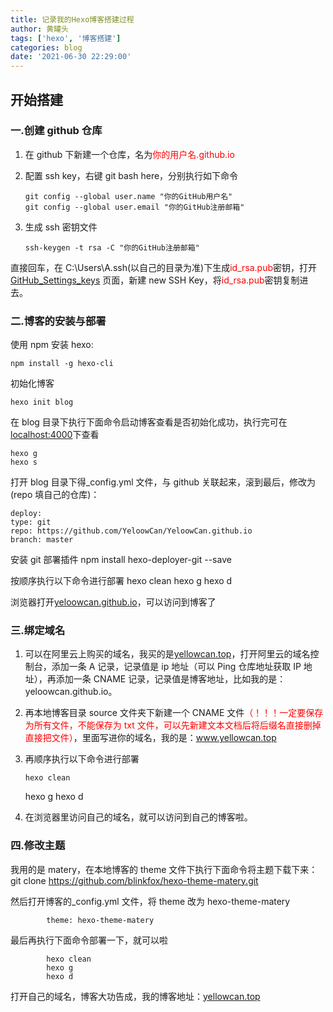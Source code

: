 ```yaml
---
title: 记录我的Hexo博客搭建过程
author: 黄罐头
tags: ['hexo', '博客搭建']
categories: blog
date: '2021-06-30 22:29:00'
---
```


## 开始搭建

### 一.创建 github 仓库

1.  在 github 下新建一个仓库，名为<span style="color: red">你的用户名.github.io</span>
2.  配置 ssh key，右键 git bash here，分别执行如下命令

        git config --global user.name "你的GitHub用户名"
        git config --global user.email "你的GitHub注册邮箱"

3.  生成 ssh 密钥文件

        ssh-keygen -t rsa -C "你的GitHub注册邮箱"

直接回车，在 C:\Users\A\.ssh(以自己的目录为准)下生成<span style="color: red">id_rsa.pub</span>密钥，打开[GitHub_Settings_keys](https://github.com/settings/keys) 页面，新建 new SSH Key，将<span style="color: red">id_rsa.pub</span>密钥复制进去。

### 二.博客的安装与部署

使用 npm 安装 hexo:

```
npm install -g hexo-cli

```

初始化博客

```
hexo init blog
```

在 blog 目录下执行下面命令启动博客查看是否初始化成功，执行完可在[localhost:4000](http://localhost:4000)下查看

```
hexo g
hexo s
```

打开 blog 目录下得\_config.yml 文件，与 github 关联起来，滚到最后，修改为(repo 填自己的仓库)：

    deploy:
    type: git
    repo: https://github.com/YeloowCan/YeloowCan.github.io
    branch: master

安装 git 部署插件
npm install hexo-deployer-git --save

按顺序执行以下命令进行部署
hexo clean
hexo g
hexo d

浏览器打开[yeloowcan.github.io](https://yeloowcan.github.io/)，可以访问到博客了

### 三.绑定域名

1.  可以在阿里云上购买的域名，我买的是[yellowcan.top](https://www.yellowcan.top/)，打开阿里云的域名控制台，添加一条 A 记录，记录值是 ip 地址（可以 Ping 仓库地址获取 IP 地址），再添加一条 CNAME 记录，记录值是博客地址，比如我的是：yeloowcan.github.io。
2.  再本地博客目录 source 文件夹下新建一个 CNAME 文件<span style="color: red">（！！！一定要保存为所有文件，不能保存为 txt 文件，可以先新建文本文档后将后缀名直接删掉直接把文件）</span>，里面写进你的域名，我的是：www.yellowcan.top
3.  再顺序执行以下命令进行部署

        hexo clean

    hexo g
    hexo d

4.  在浏览器里访问自己的域名，就可以访问到自己的博客啦。

### 四.修改主题

我用的是 matery，在本地博客的 theme 文件下执行下面命令将主题下载下来：
git clone https://github.com/blinkfox/hexo-theme-matery.git

然后打开博客的\_config.yml 文件，将 theme 改为 hexo-theme-matery

    		theme: hexo-theme-matery

最后再执行下面命令部署一下，就可以啦

    		hexo clean
            hexo g
            hexo d

打开自己的域名，博客大功告成，我的博客地址：[yellowcan.top](http://yellowcan.top)
